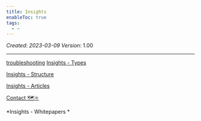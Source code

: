 ```yaml
---
title: Insights
enableToc: true
tags:
  - ~
---
```


*Created*: *2023-03-09*
*Version*: 1.00

---

[troubleshooting](..\troubleshooting.md)
[Insights - Types](..\Insights%20-%20Types.md)

[Insights -   Structure](..\Insights%20-%20%20%20Structure.md)

[Insights - Articles](..\Insights%20-%20Articles.md)

[Contact 🗺️⚛️](Contact%20%F0%9F%97%BA%EF%B8%8F%E2%9A%9B%EF%B8%8F.md)

*Insights -  Whitepapers *
